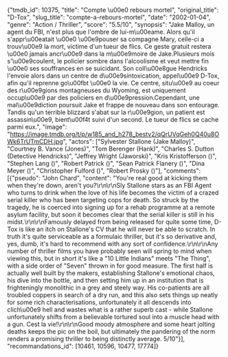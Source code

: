 {"tmdb_id": 10375, "title": "Compte \u00e0 rebours mortel", "original_title": "D-Tox", "slug_title": "compte-a-rebours-mortel", "date": "2002-01-04", "genre": "Action / Thriller", "score": "5.5/10", "synopsis": "Jake Malloy, un agent du FBI, n'est plus que l'ombre de lui-m\u00eame. Alors qu'il s'appr\u00eatait \u00e0 \u00e9pouser sa compagne Mary, celle-ci a trouv\u00e9 la mort, victime d'un tueur de flics. Ce geste gratuit restera \u00e0 jamais ancr\u00e9 dans la m\u00e9moire de Jake.Plusieurs mois s'\u00e9coulent, le policier sombre dans l'alcoolisme et veut mettre fin \u00e0 ses souffrances en se suicidant. Son coll\u00e8gue Hendricks l'envoie alors dans un centre de d\u00e9sintoxication, appel\u00e9 D-Tox, afin qu'il reprenne go\u00fbt \u00e0 la vie. Ce centre, situ\u00e9 au coeur des r\u00e9gions montagneuses du Wyoming, est uniquement occup\u00e9 par des policiers en d\u00e9pression.Cependant, une mal\u00e9diction poursuit Jake et frappe de nouveau dans son entourage. Tandis qu'un terrible blizzard s'abat sur la r\u00e9gion, un patient est assassin\u00e9, bient\u00f4t suivi d'un second. Le tueur de flics se cache parmi eux.", "image": "https://image.tmdb.org/t/p/w185_and_h278_bestv2/qQrUVqGeh0Q40u8OWk6TrUTmCDH.jpg", "actors": ["Sylvester Stallone (Jake Malloy)", "Courtney B. Vance (Jones)", "Tom Berenger (Hank)", "Charles S. Dutton (Detective Hendricks)", "Jeffrey Wright (Jaworski)", "Kris Kristofferson ()", "Stephen Lang ()", "Robert Patrick ()", "Sean Patrick Flanery ()", "Dina Meyer ()", "Christopher Fulford ()", "Robert Prosky ()"], "comments": [{"pseudo": "John Chard", "content": "You're real good at kicking them when they're down, aren't you?\r\n\r\nSly Stallone stars as an FBI Agent who turns to drink when the love of his life becomes the victim of a crazed serial killer who has been targeting cops for death. So struck by the tragedy, he is coerced into signing up for a rehab programme at a remote asylum facility, but soon it becomes clear that the serial killer is still in his midst.\r\n\r\nFamously delayed from being released for quite some time, D-Tox is like an itch on Stallone's CV that he will never be able to scratch. In truth it's quite serviceable as a formulaic thriller, but it's so derivative and, yes, dumb, it's hard to recommend with any sort of confidence.\r\n\r\nAny number of thriller films you have probably seen will spring to mind when viewing this, but in short it's like a \"10 Little Indians\" meets \"The Thing\", with a side order of \"Seven\" thrown in for good measure. The first half is actually well built by the makers, establishing Stallone's emotional chaos, his dive into the bottle, and then setting him up in an institution that is frighteningly monolithic in a grey and steely way. His co-patients are all troubled coppers in search of a dry run, and this also sets things up neatly for some rich characterisations, unfortunately it all descends into clich\u00e9 hell and wastes what is a rather superb cast - while Stallone unfortunately shifts from a believable tortured soul into a muscle head with a gun. Cest la vie!\r\n\r\nGood moody atmosphere and some heart jolting deaths keeps the pic on the boil, but ultimately the pandering of the norm renders a promising thriller to being distinctly average. 5/10"}], "recommandations_id": [10461, 10596, 10477, 17774]}
